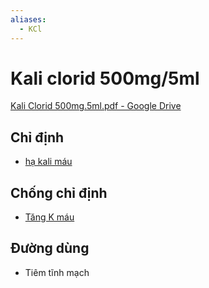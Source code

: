 ```yaml
---
aliases:
  - KCl
---
```

# Kali clorid 500mg/5ml  
  
[Kali Clorid 500mg.5ml.pdf - Google Drive](https://drive.google.com/file/d/14FZbbGoqc3QokdyVp-QE_n_vIbnQ12Dm/view)  
  
## Chỉ định  
- [hạ kali máu](./h%E1%BA%A1%20kali%20m%C3%A1u.md)  
  
## Chống chỉ định  
- [Tăng K máu](../The%20TRIO/T%C4%83ng%20K%20m%C3%A1u.md)  
  
## Đường dùng  
- Tiêm tĩnh mạch